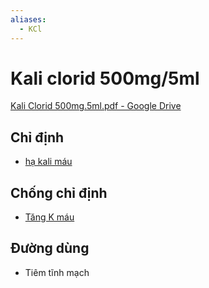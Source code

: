 ```yaml
---
aliases:
  - KCl
---
```

# Kali clorid 500mg/5ml  
  
[Kali Clorid 500mg.5ml.pdf - Google Drive](https://drive.google.com/file/d/14FZbbGoqc3QokdyVp-QE_n_vIbnQ12Dm/view)  
  
## Chỉ định  
- [hạ kali máu](./h%E1%BA%A1%20kali%20m%C3%A1u.md)  
  
## Chống chỉ định  
- [Tăng K máu](../The%20TRIO/T%C4%83ng%20K%20m%C3%A1u.md)  
  
## Đường dùng  
- Tiêm tĩnh mạch